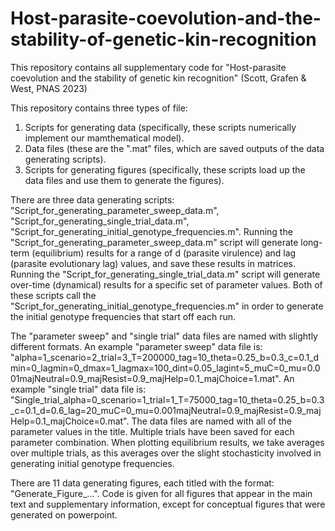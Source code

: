 # Host-parasite-coevolution-and-the-stability-of-genetic-kin-recognition
This repository contains all supplementary code for "Host-parasite coevolution and the stability of genetic kin recognition" (Scott, Grafen &amp; West, PNAS 2023)

This repository contains three types of file:

  1) Scripts for generating data (specifically, these scripts numerically implement our mamthematical model). 
  2) Data files (these are the ".mat" files, which are saved outputs of the data generating scripts).
  3) Scripts for generating figures (specifically, these scripts load up the data files and use them to generate the figures).
  
There are three data generating scripts: "Script_for_generating_parameter_sweep_data.m", "Script_for_generating_single_trial_data.m", "Script_for_generating_initial_genotype_frequencies.m". Running the "Script_for_generating_parameter_sweep_data.m" script will generate long-term (equilibrium) results for a range of d (parasite virulence) and lag (parasite evolutionary lag) values, and save these results in matrices. Running the "Script_for_generating_single_trial_data.m" script will generate over-time (dynamical) results for a specific set of parameter values. Both of these scripts call the "Script_for_generating_initial_genotype_frequencies.m" in order to generate the initial genotype frequencies that start off each run.

The "parameter sweep" and "single trial" data files are named with slightly different formats. An example "parameter sweep" data file is: "alpha=1_scenario=2_trial=3_T=200000_tag=10_theta=0.25_b=0.3_c=0.1_dmin=0_lagmin=0_dmax=1_lagmax=100_dint=0.05_lagint=5_muC=0_mu=0.001majNeutral=0.9_majResist=0.9_majHelp=0.1_majChoice=1.mat". An example "single trial" data file is: "Single_trial_alpha=0_scenario=1_trial=1_T=75000_tag=10_theta=0.25_b=0.3_c=0.1_d=0.6_lag=20_muC=0_mu=0.001majNeutral=0.9_majResist=0.9_majHelp=0.1_majChoice=0.mat". The data files are named with all of the parameter values in the title. Multiple trials have been saved for each parameter combination. When plotting equilibrium results, we take averages over multiple trials, as this averages over the slight stochasticity involved in generating initial genotype frequencies. 

There are 11 data generating figures, each titled with the format: "Generate_Figure_...". Code is given for all figures that appear in the main text and supplementary information, except for conceptual figures that were generated on powerpoint.
